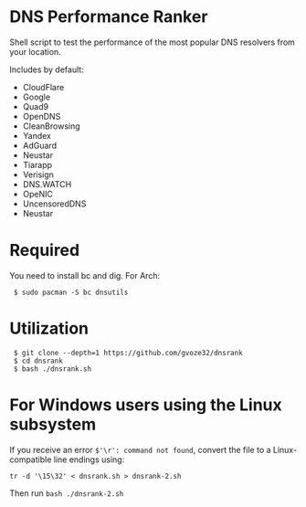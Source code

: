 # DNS Performance Ranker

Shell script to test the performance of the most popular DNS resolvers from your location.

Includes by default:
 * CloudFlare
 * Google
 * Quad9
 * OpenDNS
 * CleanBrowsing
 * Yandex
 * AdGuard
 * Neustar
 * Tiarapp
 * Verisign 
 * DNS.WATCH
 * OpeNIC 
 * UncensoredDNS 
 * Neustar 

# Required 

You need to install bc and dig. For Arch:

```
 $ sudo pacman -S bc dnsutils
```

# Utilization

``` 
 $ git clone --depth=1 https://github.com/gvoze32/dnsrank
 $ cd dnsrank
 $ bash ./dnsrank.sh 
```

# For Windows users using the Linux subsystem

If you receive an error `$'\r': command not found`, convert the file to a Linux-compatible line endings using:

    tr -d '\15\32' < dnsrank.sh > dnsrank-2.sh
    
Then run `bash ./dnsrank-2.sh`
